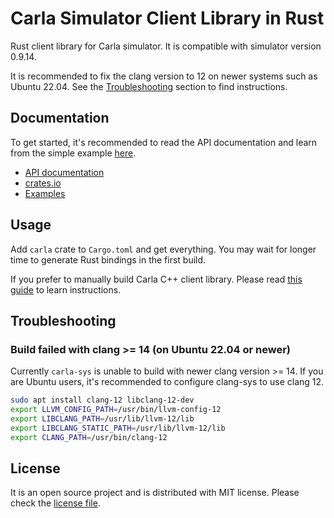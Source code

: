 # Carla Simulator Client Library in Rust

Rust client library for Carla simulator. It is compatible with
simulator version 0.9.14.

It is recommended to fix the clang version to 12 on newer systems such
as Ubuntu 22.04. See the [Troubleshooting](#troubleshooting) section
to find instructions.

## Documentation

To get started, it's recommended to read the API documentation and
learn from the simple example [here](carla/examples/spawn.rs).

- [API documentation](https://docs.rs/carla)
- [crates.io](https://crates.io/crates/carla)
- [Examples](carla/examples)


## Usage

Add `carla` crate to `Cargo.toml` and get everything. You may wait for
longer time to generate Rust bindings in the first build.

If you prefer to manually build Carla C++ client library. Please read
 [this guide](doc/use_prebuilt_client_lib.md) to learn instructions.


## Troubleshooting

### Build failed with clang >= 14 (on Ubuntu 22.04 or newer)

Currently `carla-sys` is unable to build with newer clang version >= 14.
If you are Ubuntu users, it's recommended to configure
clang-sys to use clang 12.

```sh
sudo apt install clang-12 libclang-12-dev
export LLVM_CONFIG_PATH=/usr/bin/llvm-config-12
export LIBCLANG_PATH=/usr/lib/llvm-12/lib
export LIBCLANG_STATIC_PATH=/usr/lib/llvm-12/lib
export CLANG_PATH=/usr/bin/clang-12
```

## License

It is an open source project and is distributed with MIT
license. Please check the [license file](LICENSE.txt).

